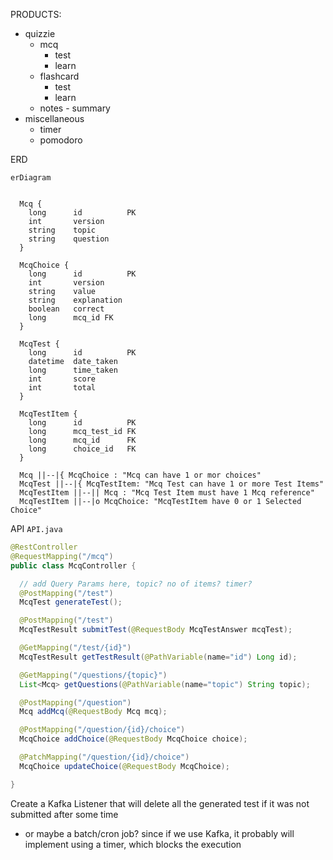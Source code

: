 PRODUCTS:
  - quizzie
    - mcq
      - test
      - learn
    - flashcard
      - test 
      - learn
    - notes - summary
  - miscellaneous
    - timer
    - pomodoro



ERD
```mermaid
erDiagram


  Mcq {
    long      id          PK
    int       version
    string    topic
    string    question
  }

  McqChoice {
    long      id          PK
    int       version
    string    value
    string    explanation
    boolean   correct
    long      mcq_id FK
  }

  McqTest {
    long      id          PK
    datetime  date_taken
    long      time_taken
    int       score
    int       total
  }

  McqTestItem {
    long      id          PK
    long      mcq_test_id FK
    long      mcq_id      FK
    long      choice_id   FK
  }

  Mcq ||--|{ McqChoice : "Mcq can have 1 or mor choices"
  McqTest ||--|{ McqTestItem: "Mcq Test can have 1 or more Test Items"
  McqTestItem ||--|| Mcq : "Mcq Test Item must have 1 Mcq reference"
  McqTestItem ||--|o McqChoice: "McqTestItem have 0 or 1 Selected Choice"
```

API
`API.java`
```java
@RestController
@RequestMapping("/mcq")
public class McqController {

  // add Query Params here, topic? no of items? timer?
  @PostMapping("/test")
  McqTest generateTest();

  @PostMapping("/test")
  McqTestResult submitTest(@RequestBody McqTestAnswer mcqTest);

  @GetMapping("/test/{id}")
  McqTestResult getTestResult(@PathVariable(name="id") Long id);

  @GetMapping("/questions/{topic}")
  List<Mcq> getQuestions(@PathVariable(name="topic") String topic);

  @PostMapping("/question")
  Mcq addMcq(@RequestBody Mcq mcq);

  @PostMapping("/question/{id}/choice")
  McqChoice addChoice(@RequestBody McqChoice choice);

  @PatchMapping("/question/{id}/choice")
  McqChoice updateChoice(@RequestBody McqChoice);

}

```


Create a Kafka Listener that will delete all the generated test if it was not submitted after some time
  - or maybe a batch/cron job? since if we use Kafka, it probably will implement using a timer, which blocks the execution